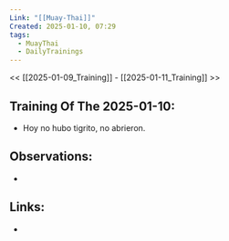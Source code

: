```yaml
---
Link: "[[Muay-Thai]]"
Created: 2025-01-10, 07:29
tags:
  - MuayThai
  - DailyTrainings
---
```

<< [[2025-01-09_Training]] - [[2025-01-11_Training]] >>
## Training Of The 2025-01-10:
- Hoy no hubo tigrito, no abrieron.

## Observations:
- 

## Links:
- 
